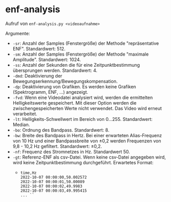 
# enf-analysis

Aufruf von `enf-analysis.py <videoaufnahme>`

Argumente:
- `-sr`: Anzahl der Samples (Fenstergröße) der Methode "repräsentative ENF". Standardwert: 512.
- `-sm`: Anzahl der Samples (Fenstergröße) der Methode "maximale Amplitude". Standardwert: 1024.
- `-ss`: Anzahl der Sekunden die für eine Zeitpunktbestimmung übersprungen werden. Standardwert: 4.
- `-dmd`: Deaktivierung der Bewegungserkennung/Bewegungskompensation.
- `-dp`: Deaktivierung von Grafiken. Es werden keine Grafiken (Spektrogramm, ENF, …) angezeigt.
- `-fvd`: Wenn eine Videodatei analysiert wird, werden die ermittelten Helligkeitswerte gespeichert. Mit dieser Option werden die zwischengespeicherten Werte nicht verwendet. Das Video wird erneut verarbeitet.
- `-lt`: Helligkeits-Schwellwert im Bereich von 0…255. Standardwert: Median.
- `-bo`: Ordnung des Bandpass. Standardwert: 8.
- `-bw`: Breite des Bandpass in Hertz. Bei einer erwarteten Alias-Frequenz von 10 Hz und einer Bandpassbreite von ±0,2 werden Frequenzen von 9,8 - 10,2 Hz gefiltert. Standardwert: ±0,2.
- `-nf`: Frequenz des Stromnetzes in Hz. Standardwert 50.
- `-gt`: Referenz-ENF als csv-Datei. Wenn keine csv-Datei angegeben wird, wird keine Zeitpunktbestimmung durchgeführt. Erwartetes Format:
  - ```
    time,Hz  
    2022-10-07 00:00:00,50.002572
    2022-10-07 00:00:01,50.00089  
    2022-10-07 00:00:02,49.9983  
    2022-10-07 00:00:03,49.995415  
    ... ``
